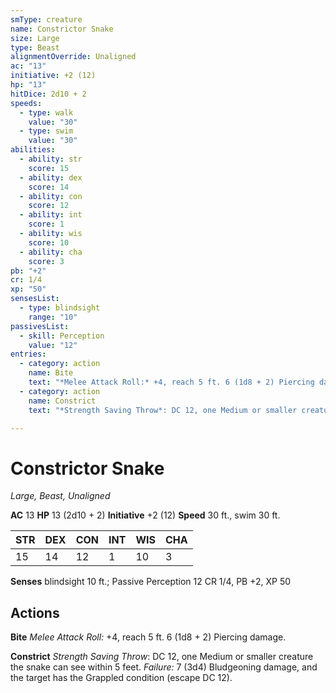 ```yaml
---
smType: creature
name: Constrictor Snake
size: Large
type: Beast
alignmentOverride: Unaligned
ac: "13"
initiative: +2 (12)
hp: "13"
hitDice: 2d10 + 2
speeds:
  - type: walk
    value: "30"
  - type: swim
    value: "30"
abilities:
  - ability: str
    score: 15
  - ability: dex
    score: 14
  - ability: con
    score: 12
  - ability: int
    score: 1
  - ability: wis
    score: 10
  - ability: cha
    score: 3
pb: "+2"
cr: 1/4
xp: "50"
sensesList:
  - type: blindsight
    range: "10"
passivesList:
  - skill: Perception
    value: "12"
entries:
  - category: action
    name: Bite
    text: "*Melee Attack Roll:* +4, reach 5 ft. 6 (1d8 + 2) Piercing damage."
  - category: action
    name: Constrict
    text: "*Strength Saving Throw*: DC 12, one Medium or smaller creature the snake can see within 5 feet. *Failure:*  7 (3d4) Bludgeoning damage, and the target has the Grappled condition (escape DC 12)."

---
```


# Constrictor Snake
*Large, Beast, Unaligned*

**AC** 13
**HP** 13 (2d10 + 2)
**Initiative** +2 (12)
**Speed** 30 ft., swim 30 ft.

| STR | DEX | CON | INT | WIS | CHA |
| --- | --- | --- | --- | --- | --- |
| 15 | 14 | 12 | 1 | 10 | 3 |

**Senses** blindsight 10 ft.; Passive Perception 12
CR 1/4, PB +2, XP 50

## Actions

**Bite**
*Melee Attack Roll:* +4, reach 5 ft. 6 (1d8 + 2) Piercing damage.

**Constrict**
*Strength Saving Throw*: DC 12, one Medium or smaller creature the snake can see within 5 feet. *Failure:*  7 (3d4) Bludgeoning damage, and the target has the Grappled condition (escape DC 12).
